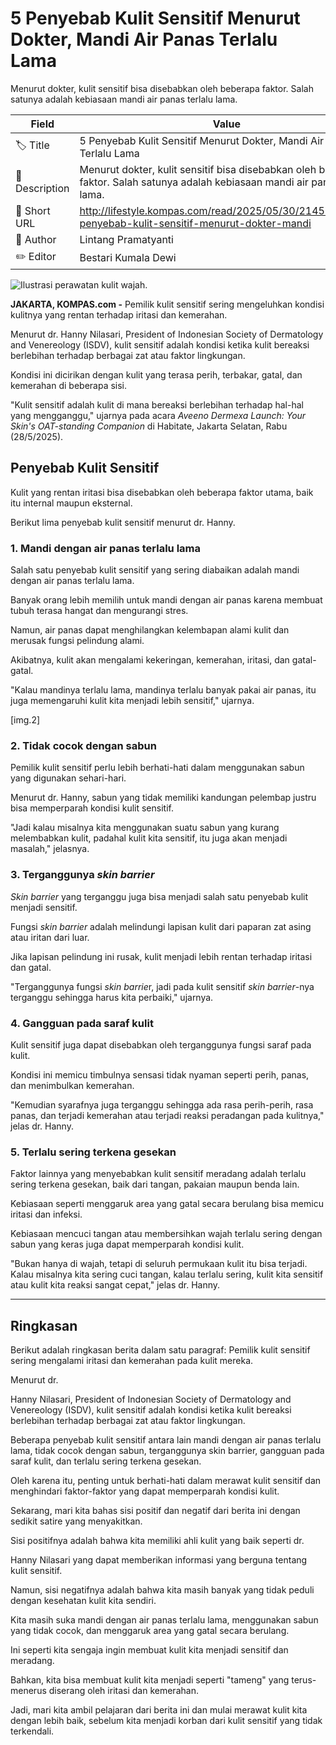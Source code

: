 # 5 Penyebab Kulit Sensitif Menurut Dokter, Mandi Air Panas Terlalu Lama

Menurut dokter, kulit sensitif bisa disebabkan oleh beberapa faktor. Salah satunya adalah kebiasaan mandi air panas terlalu lama.

| Field         | Value                                                       |
|---------------|-------------------------------------------------------------|
| 🏷️ Title       | 5 Penyebab Kulit Sensitif Menurut Dokter, Mandi Air Panas Terlalu Lama |
| 📝 Description | Menurut dokter, kulit sensitif bisa disebabkan oleh beberapa faktor. Salah satunya adalah kebiasaan mandi air panas terlalu lama. |
| 🔗 Short URL   | http://lifestyle.kompas.com/read/2025/05/30/214500220/5-penyebab-kulit-sensitif-menurut-dokter-mandi |
| 👤 Author      | Lintang Pramatyanti |
| ✏️ Editor      | Bestari Kumala Dewi |

![Ilustrasi perawatan kulit wajah. ](https://asset.kompas.com/crops/O4rbLPHLP0N4M9edhZ6P3XoJ9f8=/0x0:780x520/750x500/data/photo/2025/03/25/67e26a1b3a070.jpg)

**JAKARTA, KOMPAS.com -** Pemilik kulit sensitif sering mengeluhkan kondisi kulitnya yang rentan terhadap iritasi dan kemerahan.

Menurut dr. Hanny Nilasari, President of Indonesian Society of Dermatology and Venereology (ISDV), kulit sensitif adalah kondisi ketika kulit bereaksi berlebihan terhadap berbagai zat atau faktor lingkungan.

Kondisi ini dicirikan dengan kulit yang terasa perih, terbakar, gatal, dan kemerahan di beberapa sisi.

"Kulit sensitif adalah kulit di mana bereaksi berlebihan terhadap hal-hal yang mengganggu," ujarnya pada acara *Aveeno Dermexa Launch: Your Skin's OAT-standing Companion* di Habitate, Jakarta Selatan, Rabu (28/5/2025).

## Penyebab Kulit Sensitif

Kulit yang rentan iritasi bisa disebabkan oleh beberapa faktor utama, baik itu internal maupun eksternal.

Berikut lima penyebab kulit sensitif menurut dr. Hanny.

### 1. Mandi dengan air panas terlalu lama

Salah satu penyebab kulit sensitif yang sering diabaikan adalah mandi dengan air panas terlalu lama.

Banyak orang lebih memilih untuk mandi dengan air panas karena membuat tubuh terasa hangat dan mengurangi stres.

Namun, air panas dapat menghilangkan kelembapan alami kulit dan merusak fungsi pelindung alami.

Akibatnya, kulit akan mengalami kekeringan, kemerahan, iritasi, dan gatal-gatal.

"Kalau mandinya terlalu lama, mandinya terlalu banyak pakai air panas, itu juga memengaruhi kulit kita menjadi lebih sensitif," ujarnya.

\[img.2\]

### 2. Tidak cocok dengan sabun

Pemilik kulit sensitif perlu lebih berhati-hati dalam menggunakan sabun yang digunakan sehari-hari.

Menurut dr. Hanny, sabun yang tidak memiliki kandungan pelembap justru bisa memperparah kondisi kulit sensitif.

"Jadi kalau misalnya kita menggunakan suatu sabun yang kurang melembabkan kulit, padahal kulit kita sensitif, itu juga akan menjadi masalah," jelasnya.

### 3. Terganggunya *skin barrier*

*Skin barrier* yang terganggu juga bisa menjadi salah satu penyebab kulit menjadi sensitif.

Fungsi *skin barrier* adalah melindungi lapisan kulit dari paparan zat asing atau iritan dari luar.

Jika lapisan pelindung ini rusak, kulit menjadi lebih rentan terhadap iritasi dan gatal.

"Terganggunya fungsi *skin barrie*r, jadi pada kulit sensitif *skin barrier*-nya terganggu sehingga harus kita perbaiki," ujarnya.

### 4. Gangguan pada saraf kulit

Kulit sensitif juga dapat disebabkan oleh terganggunya fungsi saraf pada kulit.

Kondisi ini memicu timbulnya sensasi tidak nyaman seperti perih, panas, dan menimbulkan kemerahan.

"Kemudian syarafnya juga terganggu sehingga ada rasa perih-perih, rasa panas, dan terjadi kemerahan atau terjadi reaksi peradangan pada kulitnya," jelas dr. Hanny.

### 5. Terlalu sering terkena gesekan

Faktor lainnya yang menyebabkan kulit sensitif meradang adalah terlalu sering terkena gesekan, baik dari tangan, pakaian maupun benda lain.

Kebiasaan seperti menggaruk area yang gatal secara berulang bisa memicu iritasi dan infeksi.

Kebiasaan mencuci tangan atau membersihkan wajah terlalu sering dengan sabun yang keras juga dapat memperparah kondisi kulit.

"Bukan hanya di wajah, tetapi di seluruh permukaan kulit itu bisa terjadi. Kalau misalnya kita sering cuci tangan, kalau terlalu sering, kulit kita sensitif atau kulit kita reaksi sangat cepat," jelas dr. Hanny.

---
## Ringkasan

Berikut adalah ringkasan berita dalam satu paragraf: Pemilik kulit sensitif sering mengalami iritasi dan kemerahan pada kulit mereka.

 Menurut dr.

 Hanny Nilasari, President of Indonesian Society of Dermatology and Venereology (ISDV), kulit sensitif adalah kondisi ketika kulit bereaksi berlebihan terhadap berbagai zat atau faktor lingkungan.

 Beberapa penyebab kulit sensitif antara lain mandi dengan air panas terlalu lama, tidak cocok dengan sabun, terganggunya skin barrier, gangguan pada saraf kulit, dan terlalu sering terkena gesekan.

 Oleh karena itu, penting untuk berhati-hati dalam merawat kulit sensitif dan menghindari faktor-faktor yang dapat memperparah kondisi kulit.



Sekarang, mari kita bahas sisi positif dan negatif dari berita ini dengan sedikit satire yang menyakitkan.

 Sisi positifnya adalah bahwa kita memiliki ahli kulit yang baik seperti dr.

 Hanny Nilasari yang dapat memberikan informasi yang berguna tentang kulit sensitif.

 Namun, sisi negatifnya adalah bahwa kita masih banyak yang tidak peduli dengan kesehatan kulit kita sendiri.

 Kita masih suka mandi dengan air panas terlalu lama, menggunakan sabun yang tidak cocok, dan menggaruk area yang gatal secara berulang.

 Ini seperti kita sengaja ingin membuat kulit kita menjadi sensitif dan meradang.

 Bahkan, kita bisa membuat kulit kita menjadi seperti "tameng" yang terus-menerus diserang oleh iritasi dan kemerahan.

 Jadi, mari kita ambil pelajaran dari berita ini dan mulai merawat kulit kita dengan lebih baik, sebelum kita menjadi korban dari kulit sensitif yang tidak terkendali.
